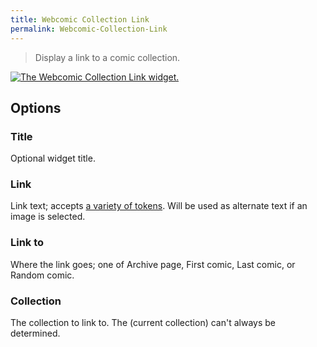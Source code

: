 ```yaml
---
title: Webcomic Collection Link
permalink: Webcomic-Collection-Link
---
```


> Display a link to a comic collection.

[![The Webcomic Collection Link widget.](srv/Webcomic-Collection-Link.png)](srv/Webcomic-Collection-Link.png)

## Options

### Title
Optional widget title.

### Link
Link text; accepts
[a variety of tokens](get_webcomic_collection_link_tokens). Will be used as
alternate text if an image is selected.

### Link to
Where the link goes; one of Archive page, First comic, Last
comic, or Random comic.

### Collection
The collection to link to. The (current collection) can't
always be determined.
